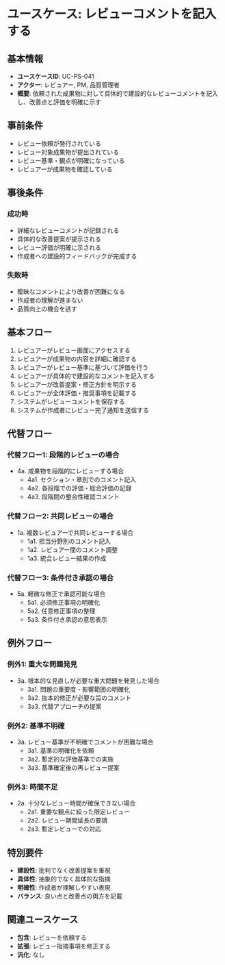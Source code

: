 # ユースケース: レビューコメントを記入する

## 基本情報
- **ユースケースID**: UC-PS-041
- **アクター**: レビュアー, PM, 品質管理者
- **概要**: 依頼された成果物に対して具体的で建設的なレビューコメントを記入し、改善点と評価を明確に示す

## 事前条件
- レビュー依頼が発行されている
- レビュー対象成果物が提出されている
- レビュー基準・観点が明確になっている
- レビュアーが成果物を確認している

## 事後条件
### 成功時
- 詳細なレビューコメントが記録される
- 具体的な改善提案が提示される
- レビュー評価が明確に示される
- 作成者への建設的フィードバックが完成する

### 失敗時
- 曖昧なコメントにより改善が困難になる
- 作成者の理解が進まない
- 品質向上の機会を逃す

## 基本フロー
1. レビュアーがレビュー画面にアクセスする
2. レビュアーが成果物の内容を詳細に確認する
3. レビュアーがレビュー基準に基づいて評価を行う
4. レビュアーが具体的で建設的なコメントを記入する
5. レビュアーが改善提案・修正方針を明示する
6. レビュアーが全体評価・推奨事項を記載する
7. システムがレビューコメントを保存する
8. システムが作成者にレビュー完了通知を送信する

## 代替フロー
### 代替フロー1: 段階的レビューの場合
- 4a. 成果物を段階的にレビューする場合
  - 4a1. セクション・章別でのコメント記入
  - 4a2. 各段階での評価・総合評価の記録
  - 4a3. 段階間の整合性確認コメント

### 代替フロー2: 共同レビューの場合
- 1a. 複数レビュアーで共同レビューする場合
  - 1a1. 担当分野別のコメント記入
  - 1a2. レビュアー間のコメント調整
  - 1a3. 統合レビュー結果の作成

### 代替フロー3: 条件付き承認の場合
- 5a. 軽微な修正で承認可能な場合
  - 5a1. 必須修正事項の明確化
  - 5a2. 任意修正事項の整理
  - 5a3. 条件付き承認の意思表示

## 例外フロー
### 例外1: 重大な問題発見
- 3a. 根本的な見直しが必要な重大問題を発見した場合
  - 3a1. 問題の重要度・影響範囲の明確化
  - 3a2. 抜本的修正が必要な旨のコメント
  - 3a3. 代替アプローチの提案

### 例外2: 基準不明確
- 3a. レビュー基準が不明確でコメントが困難な場合
  - 3a1. 基準の明確化を依頼
  - 3a2. 暫定的な評価基準での実施
  - 3a3. 基準確定後の再レビュー提案

### 例外3: 時間不足
- 2a. 十分なレビュー時間が確保できない場合
  - 2a1. 重要な観点に絞った限定レビュー
  - 2a2. レビュー期間延長の要請
  - 2a3. 暫定レビューでの対応

## 特別要件
- **建設性**: 批判でなく改善提案を重視
- **具体性**: 抽象的でなく具体的な指摘
- **明確性**: 作成者が理解しやすい表現
- **バランス**: 良い点と改善点の両方を記載

## 関連ユースケース
- **包含**: レビューを依頼する
- **拡張**: レビュー指摘事項を修正する
- **汎化**: なし